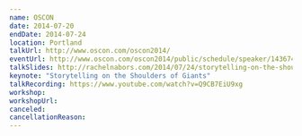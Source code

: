 ```yaml
---
name: OSCON
date: 2014-07-20
endDate: 2014-07-24
location: Portland
talkUrl: http://www.oscon.com/oscon2014/
eventUrl: http://www.oscon.com/oscon2014/public/schedule/speaker/143674
talkSlides: http://rachelnabors.com/2014/07/24/storytelling-on-the-shoulders-of-giants/
keynote: "Storytelling on the Shoulders of Giants"
talkRecording: https://www.youtube.com/watch?v=Q9CB7EiU9xg
workshop:
workshopUrl:
canceled:
cancellationReason:
---
```

